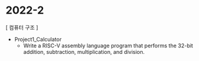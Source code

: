 # 2022-2

[ 컴퓨터 구조 ]
* Project1_Calculator 
  * Write a RISC-V assembly language program that performs the 32-bit addition, subtraction, multiplication, and division.
